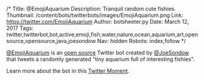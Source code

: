 /*
Title: @EmojiAquarium
Description: Tranquil random cute fishies.
Thumbnail: /content/bots/twitterbots/images/EmojiAquarium.png
Link: https://twitter.com/EmojiAquarium
Author: botsheeter.py
Date: March 12, 2017
Tags: twitter,twitterbot,bot,active,emoji,fish,water,nature,ocean,aquarium,art,open source,opensource,java,joesondow
Nav: hidden
Robots: index,follow
*/

[@EmojiAquarium](https://twitter.com/EmojiAquarium) is an [open source](https://github.com/joesondow/fishies) Twitter bot created by [@JoeSondow](https://twitter.com/JoeSondow) that tweets a randomly generated "tiny aquarium full of interesting fishies".

Learn more about the bot in this [Twitter Moment](https://twitter.com/i/moments/833776582380490753).

